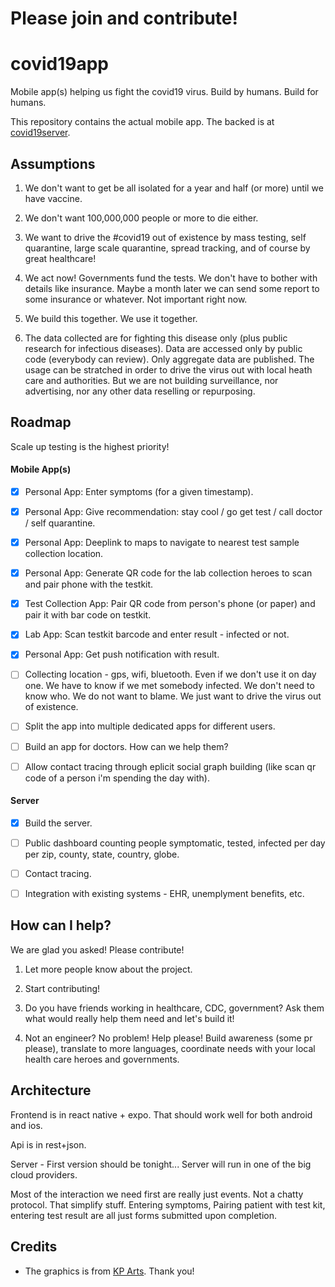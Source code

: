 # Please join and contribute!

# covid19app

Mobile app(s) helping us fight the covid19 virus. Build by humans. Build for humans.

This repository contains the actual mobile app. The backed is at [covid19server](https://github.com/covid19app/covid19server).


## Assumptions

1. We don't want to get be all isolated for a year and half (or more) until we have vaccine.

2. We don't want 100,000,000 people or more to die either.

3. We want to drive the #covid19 out of existence by mass testing, self quarantine, large scale quarantine, spread tracking, and of course by great healthcare!

4. We act now! Governments fund the tests. We don't have to bother with details like insurance. Maybe a month later we can send some report to some insurance or whatever. Not important right now.

5. We build this together. We use it together.

6. The data collected are for fighting this disease only (plus public research for infectious diseases). Data are accessed only by public code (everybody can review). Only aggregate data are published. The usage can be stratched in order to drive the virus out with local heath care and authorities. But we are not building surveillance, nor advertising, nor any other data reselling or repurposing.


## Roadmap

Scale up testing is the highest priority!


#### Mobile App(s)

- [x] Personal App: Enter symptoms (for a given timestamp).

- [x] Personal App: Give recommendation: stay cool / go get test / call doctor / self quarantine.

- [x] Personal App: Deeplink to maps to navigate to nearest test sample collection location.

- [x] Personal App: Generate QR code for the lab collection heroes to scan and pair phone with the testkit.

- [x] Test Collection App: Pair QR code from person's phone (or paper) and pair it with bar code on testkit.

- [x] Lab App: Scan testkit barcode and enter result - infected or not.

- [x] Personal App: Get push notification with result.

- [ ] Collecting location - gps, wifi, bluetooth. Even if we don't use it on day one. We have to know if we met somebody infected. We don't need to know who. We do not want to blame. We just want to drive the virus out of existence.

- [ ] Split the app into multiple dedicated apps for different users.

- [ ] Build an app for doctors. How can we help them?

- [ ] Allow contact tracing through eplicit social graph building (like scan qr code of a person i'm spending the day with).


#### Server

- [x] Build the server.

- [ ] Public dashboard counting people symptomatic, tested, infected per day per zip, county, state, country, globe.

- [ ] Contact tracing.

- [ ] Integration with existing systems - EHR, unemplyment benefits, etc.


## How can I help?

We are glad you asked! Please contribute!

1. Let more people know about the project.

2. Start contributing!

3. Do you have friends working in healthcare, CDC, government? Ask them what would really help them need and let's build it!

4. Not an engineer? No problem! Help please! Build awareness (some pr please), translate to more languages, coordinate needs with your local health care heroes and governments.


## Architecture

Frontend is in react native + expo. That should work well for both android and ios.

Api is in rest+json.

Server - First version should be tonight...
Server will run in one of the big cloud providers.

Most of the interaction we need first are really just events. Not a chatty protocol. That simplify stuff. Entering symptoms, Pairing patient with test kit, entering test result are all just forms submitted upon completion.


## Credits

* The graphics is from [KP Arts](https://www.iconfinder.com/katsana24). Thank you!
